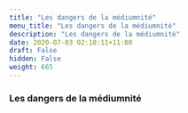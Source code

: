 ```yaml
---
title: "Les dangers de la médiumnité"
menu_title: "Les dangers de la médiumnité"
description: "Les dangers de la médiumnité"
date: 2020-07-03 02:18:11+11:00
draft: False
hidden: False
weight: 665
---
```

### Les dangers de la médiumnité
